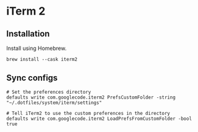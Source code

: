 # iTerm 2
## Installation
Install using Homebrew.

`brew install --cask iterm2`

## Sync configs
```
# Set the preferences directory
defaults write com.googlecode.iterm2 PrefsCustomFolder -string "~/.dotfiles/system/iterm/settings"

# Tell iTerm2 to use the custom preferences in the directory
defaults write com.googlecode.iterm2 LoadPrefsFromCustomFolder -bool true
```
